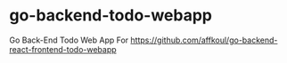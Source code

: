 # go-backend-todo-webapp
Go Back-End Todo Web App For https://github.com/affkoul/go-backend-react-frontend-todo-webapp
